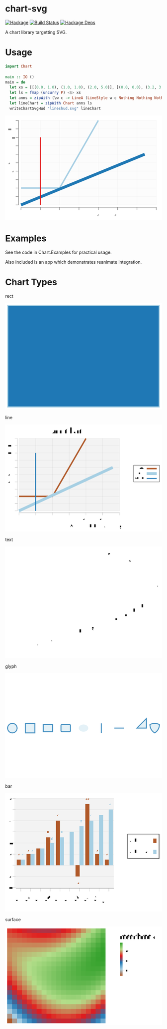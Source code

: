 chart-svg
=========
[![Hackage](https://img.shields.io/hackage/v/chart-svg.svg)](https://hackage.haskell.org/package/chart-svg)
[![Build Status](https://github.com/tonyday567/chart-svg/workflows/haskell-ci/badge.svg)](https://github.com/tonyday567/chart-svg/actions?query=workflow%3Ahaskell-ci) [![Hackage Deps](https://img.shields.io/hackage-deps/v/chart-svg.svg)](http://packdeps.haskellers.com/reverse/chart-svg)


A chart library targetting SVG.

Usage
===

``` haskell
import Chart

main :: IO ()
main = do
  let xs = [[(0.0, 1.0), (1.0, 1.0), (2.0, 5.0)], [(0.0, 0.0), (3.2, 3.0)], [(0.5, 4.0), (0.5, 0)]] :: [[(Double, Double)]]
  let ls = fmap (uncurry P) <$> xs
  let anns = zipWith (\w c -> LineA (LineStyle w c Nothing Nothing Nothing Nothing)) [0.015, 0.03, 0.01] palette1_
  let lineChart = zipWith Chart anns ls
  writeChartSvgHud "lineshud.svg" lineChart
```

![chart-svg example](other/lineshud.svg)

Examples
===

See the code in Chart.Examples for practical usage.

Also included is an app which demonstrates reanimate integration.

Chart Types
===

rect

![](other/unit.svg)

line

![](other/line.svg)

text

![](other/text.svg)

glyph

![](other/glyph.svg)

bar

![](other/bar.svg)

surface

![](other/surface.svg)
